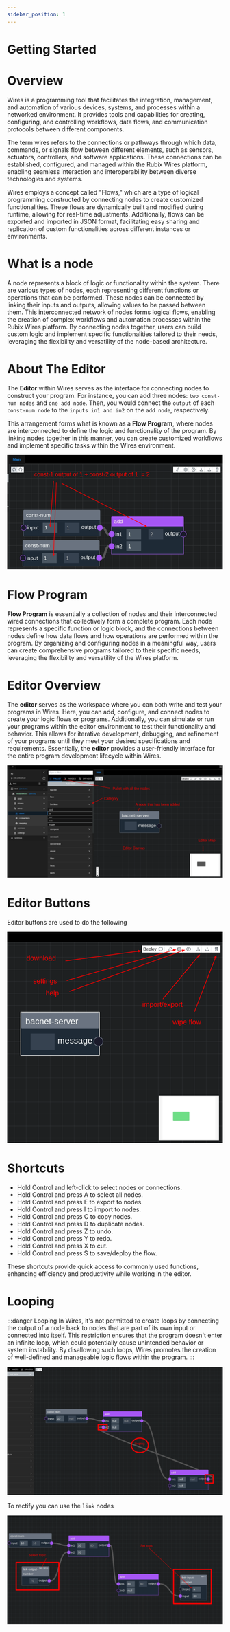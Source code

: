 ```yaml
---
sidebar_position: 1
---
```


# Getting Started

# Overview

Wires is a programming tool that facilitates the integration, management, and automation of various devices, systems, and processes within a networked environment. It provides tools and capabilities for creating, configuring, and controlling workflows, data flows, and communication protocols between different components.

The term wires refers to the connections or pathways through which data, commands, or signals flow between different elements, such as sensors, actuators, controllers, and software applications. These connections can be established, configured, and managed within the Rubix Wires platform, enabling seamless interaction and interoperability between diverse technologies and systems.

Wires employs a concept called "Flows," which are a type of logical programming constructed by connecting nodes to create customized functionalities. These flows are dynamically built and modified during runtime, allowing for real-time adjustments. Additionally, flows can be exported and imported in JSON format, facilitating easy sharing and replication of custom functionalities across different instances or environments.

# What is a node

A node represents a block of logic or functionality within the system. There are various types of nodes, each representing different functions or operations that can be performed. These nodes can be connected by linking their inputs and outputs, allowing values to be passed between them. This interconnected network of nodes forms logical flows, enabling the creation of complex workflows and automation processes within the Rubix Wires platform. By connecting nodes together, users can build custom logic and implement specific functionalities tailored to their needs, leveraging the flexibility and versatility of the node-based architecture.

# About The Editor

The **Editor** within Wires serves as the interface for connecting nodes to construct your program. For instance, you can add three nodes: `two const-num nodes` and `one add node`. Then, you would connect the `output` of each `const-num node` to the `inputs in1 and in2` on the `add node`, respectively.

This arrangement forms what is known as a **Flow Program**, where nodes are interconnected to define the logic and functionality of the program. By linking nodes together in this manner, you can create customized workflows and implement specific tasks within the Wires environment.

![max800px](img/simple-example.png)

# Flow Program

**Flow Program** is essentially a collection of nodes and their interconnected wired connections that collectively form a complete program. Each node represents a specific function or logic block, and the connections between nodes define how data flows and how operations are performed within the program. By organizing and configuring nodes in a meaningful way, users can create comprehensive programs tailored to their specific needs, leveraging the flexibility and versatility of the Wires platform.

# Editor Overview

The **editor** serves as the workspace where you can both write and test your programs in Wires. Here, you can add, configure, and connect nodes to create your logic flows or programs. Additionally, you can simulate or run your programs within the editor environment to test their functionality and behavior. This allows for iterative development, debugging, and refinement of your programs until they meet your desired specifications and requirements. Essentially, the **editor** provides a user-friendly interface for the entire program development lifecycle within Wires.

![max800px](img/overview.png)

# Editor Buttons

Editor buttons are used to do the following

![max800px](img/editor-buttons.png)

# Shortcuts

- Hold Control and left-click to select nodes or connections.
- Hold Control and press A to select all nodes.
- Hold Control and press E to export to nodes.
- Hold Control and press I to import to nodes.
- Hold Control and press C to copy nodes.
- Hold Control and press D to duplicate nodes.
- Hold Control and press Z to undo.
- Hold Control and press Y to redo.
- Hold Control and press X to cut.
- Hold Control and press S to save/deploy the flow.

These shortcuts provide quick access to commonly used functions, enhancing efficiency and productivity while working in the editor.

# Looping

:::danger Looping
In Wires, it's not permitted to create loops by connecting the output of a node back to nodes that are part of its own input or connected into itself. This restriction ensures that the program doesn't enter an infinite loop, which could potentially cause unintended behavior or system instability. By disallowing such loops, Wires promotes the creation of well-defined and manageable logic flows within the program.
:::

![looping.png](img/looping.png)

To rectify you can use the `link` nodes

![link-topics.png](img/link-topics.png)